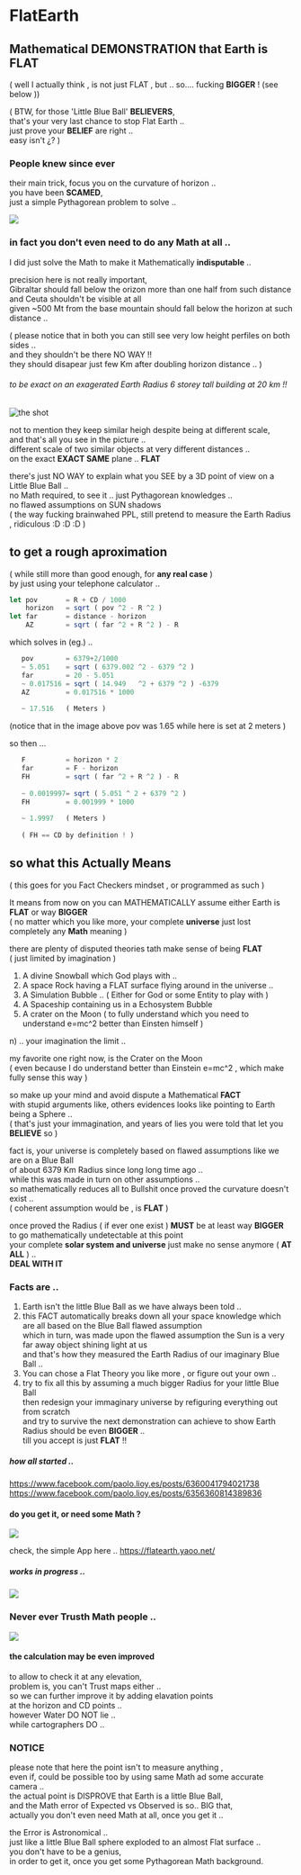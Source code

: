 # FlatEarth
## Mathematical DEMONSTRATION that Earth is FLAT 
( well I actually think , is not just FLAT , but .. so.... fucking **BIGGER** !  (see below ))  

( BTW, for those 'Little Blue Ball' **BELIEVERS**,  
  that's your very last chance to stop Flat Earth ..   
  just prove your **BELIEF** are right ..  
  easy isn't ¿? ) 

### People knew since ever
their main trick, focus you on the curvature of horizon ..  
you have been **SCAMED**,  
just a simple Pythagorean problem to solve ..  

![](flat-earth-in-one-sinle-shot.png)

### in fact you don't even need to do any Math at all ..
I did just solve the Math to make it Mathematically **indisputable** ..  

precision here is not really important,  
Gibraltar should fall below the orizon more than one half from such distance  
and Ceuta shouldn't be visible at all  
given ~500 Mt from the base mountain should fall below the horizon at such distance ..  

( please notice that in both you can still see very low height perfiles on both sides ..  
   and they shouldn't be there NO WAY !!  
   they should disapear just few Km after doubling horizon distance .. )  

###### to be exact on an exagerated Earth Radius 6 storey tall building at 20 km !!  
![the shot](Screenshot_47.png)

not to mention they keep similar heigh despite being at different scale,  
and that's all you see in the picture ..  
different scale of two similar objects at very different distances ..    
on the exact **EXACT SAME** plane ..  **FLAT**  

there's just NO WAY to explain what you SEE by a 3D point of view on a Little Blue Ball ..  
no Math required, to see it .. just Pythagorean knowledges ..  
no flawed assumptions on SUN shadows  
( the way fucking brainwahed PPL, still pretend to measure the Earth Radius , ridiculous :D :D :D )  

## to get a rough aproximation  
( while still more than good enough, for **any real case** )  
by just using your telephone calculator ..  
```javascript
let pov       = R + CD / 1000
    horizon   = sqrt ( pov ^2 - R ^2 )
let far       = distance - horizon    
    AZ        = sqrt ( far ^2 + R ^2 ) - R
```
which solves in (eg.) .. 
```javascript
   pov        = 6379+2/1000
   ~ 5.051    = sqrt ( 6379.002 ^2 - 6379 ^2 ) 
   far        = 20 - 5.051
   ~ 0.017516 = sqrt ( 14.949   ^2 + 6379 ^2 ) -6379
   AZ         = 0.017516 * 1000
   
   ~ 17.516   ( Meters )
```
(notice that in the image above pov was 1.65 while here is set at 2 meters )   

so then ...
```javascript
   F          = horizon * 2
   far        = F - horizon
   FH         = sqrt ( far ^2 + R ^2 ) - R
   
   ~ 0.0019997= sqrt ( 5.051 ^ 2 + 6379 ^2 )  
   FH         = 0.001999 * 1000
   
   ~ 1.9997   ( Meters )
   
   ( FH == CD by definition ! )
```


## so what this Actually Means 
( this goes for you Fact Checkers mindset , or programmed as such )

It means from now on you can MATHEMATICALLY assume either Earth is **FLAT** or way **BIGGER**  
( no matter which you like more, your complete **universe** just lost completely any **Math** meaning  )

there are plenty of disputed theories tath make sense of being **FLAT**  
( just limited by imagination )  
1) A divine Snowball which God plays with ..  
2) A space Rock having a FLAT surface flying around in the universe ..   
3) A Simulation Bubble ..  ( Either for God or some Entity to play with )
4) A Spaceship containing us in a Echosystem Bubble 
5) A crater on the Moon ( to fully understand which you need to understand e=mc^2 better than Einsten himself )  

n) .. your imagination the limit ..  

  my favorite one right now, is the Crater on the Moon  
( even because I do understand better than Einstein e=mc^2 , 
  which make fully sense this way )

so make up your mind and avoid dispute a Mathematical **FACT**  
with stupid arguments like,
others evidences looks like pointing to Earth being a Sphere ..   
( that's just your immagination, and years of lies you were told that let you **BELIEVE** so )

fact is, your universe is completely based on flawed assumptions like we are on a Blue Ball  
of about 6379 Km Radius since long long time ago ..  
while this was made in turn on other assumptions ..  
so mathematically reduces all to Bullshit once proved the curvature doesn't exist ..  
( coherent assumption would be , is **FLAT** )

once proved the Radius ( if ever one exist ) **MUST** be at least way **BIGGER**  
to go mathematically undetectable at this point  
your complete **solar system and universe** just make no sense anymore ( **AT ALL** ) ..  
**DEAL WITH IT**  


### Facts are ..  
1) Earth isn't the little Blue Ball as we have always been told ..  
2) this FACT automatically breaks down all your space knowledge which are all based on the Blue Ball flawed assumption  
   which in turn, was made upon the flawed assumption the Sun is a very far away object shining light at us   
   and that's how they measured the Earth Radius of our imaginary Blue Ball ..  
3) You can chose a Flat Theory you like more , or figure out your own ..  
4) try to fix all this by assuming a much bigger Radius for your little Blue Ball  
   then redesign your immaginary universe by refiguring everything out from scratch   
   and try to survive the next demonstration can achieve to show Earth Radius should be even **BIGGER** ..  
   till you accept is just **FLAT** !!  
 

##### how all started ..  
https://www.facebook.com/paolo.lioy.es/posts/6360041794021738  
https://www.facebook.com/paolo.lioy.es/posts/6356360814389836  


#### do you get it, or need some Math ?
![](theProblem.png)

check, the simple App here .. 
 https://flatearth.yaoo.net/

##### works in progress ..
![](preview3.png)



### Never ever Trusth Math people ..
![](flawedArg.png)

#### the calculation may be even improved 
to allow to check it at any elevation,  
problem is, you can't Trust maps either ..  
so we can further improve it by adding elavation points  
at the horizon and CD points ..  
however Water DO NOT lie ..  
while cartographers DO ..  

### NOTICE
please note that here the point isn't to measure anything ,  
even if, could be possible too by using same Math ad some accurate camera ..  
the actual point is DISPROVE that Earth is a little Blue Ball,  
and the Math error of Expected vs Observed is so.. BIG that,   
actually you don't even need Math at all, once you get it ..   

the Error is Astronomical ..  
just like a little Blue Ball sphere exploded to an almost Flat surface ..  
you don't have to be a genius,  
in order to get it, once you get some Pythagorean Math background.  


